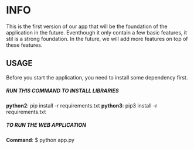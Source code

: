 # INFO
This is the first version of our app that will be the foundation of the application in the future.
Eventhough it only contain a few basic features, it stil is a strong foundation.
In the future, we will add more features on top of these features.

## USAGE
Before you start the application, you need to install some dependency first.

##### RUN THIS COMMAND TO INSTALL LIBRARIES
**python2**: pip install -r requirements.txt
**python3**: pip3 install -r requirements.txt

##### TO RUN THE WEB APPLICATION
**Command**: 
$ python app.py

